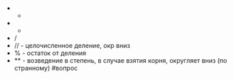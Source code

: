 - +
- -
- /
- // - целочисленное деление, окр вниз
- % - остаток от деления
- ** - возведение в степень, в случае взятия корня, округляет вниз (по странному)  #вопрос